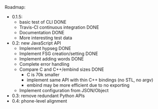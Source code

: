 Roadmap:

- 0.1.5:
  - basic test of CLI DONE
  - Travis-CI continuous integration DONE
  - Documentation DONE
  - More interesting test data
- 0.2: new JavaScript API
  - Implement hypseg DONE
  - Implement FSG creation/setting DONE
  - Implement adding words DONE
  - Complete error handling
  - Compare C and C++/embind sizes DONE
	- C is 70k smaller
	- implement same API with thin C++ bindings (no STL, no argv)
	- embind may be more efficient due to no exporting
  - Implement configuration from JSON/Object
- 0.3: remove redundant Python APIs
- 0.4: phone-level alignment
